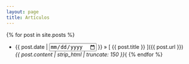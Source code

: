 ```yaml
---
layout: page
title: Artículos
---
```


{% for post in site.posts %}
<br>
  * {{ post.date | <input type="date"> }} &raquo; [ {{ post.title }} ]({{ post.url }}) <br> <i>{{ post.content | strip_html | truncate: 150 }}</i>{
{% endfor %}

